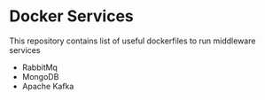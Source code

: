 # Docker Services


This repository contains list of useful dockerfiles to run middleware services

* RabbitMq
* MongoDB
* Apache Kafka


